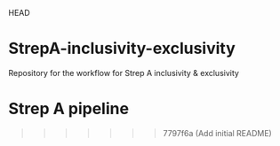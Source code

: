 HEAD
# StrepA-inclusivity-exclusivity
Repository for the workflow for Strep A inclusivity &amp; exclusivity 
# Strep A pipeline
>>>>>>> 7797f6a (Add initial README)
